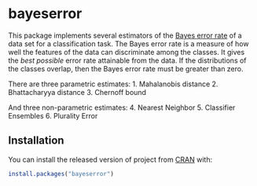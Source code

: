 
<!-- README.md is generated from README.Rmd. Please edit that file -->

# bayeserror

<!-- badges: start -->

<!-- badges: end -->

This package implements several estimators of the [Bayes error
rate](https://en.wikipedia.org/wiki/Bayes_error_rate) of a data set for
a classification task. The Bayes error rate is a measure of how well the
features of the data can discriminate among the classes. It gives the
*best possible* error rate attainable from the data. If the
distributions of the classes overlap, then the Bayes error rate must be
greater than zero.

There are three parametric estimates: 1. Mahalanobis distance 2.
Bhattacharyya distance 3. Chernoff bound

And three non-parametric estimates: 4. Nearest Neighbor 5. Classifier
Ensembles 6. Plurality Error

## Installation

You can install the released version of project from
[CRAN](https://CRAN.R-project.org) with:

``` r
install.packages("bayeserror")
```
